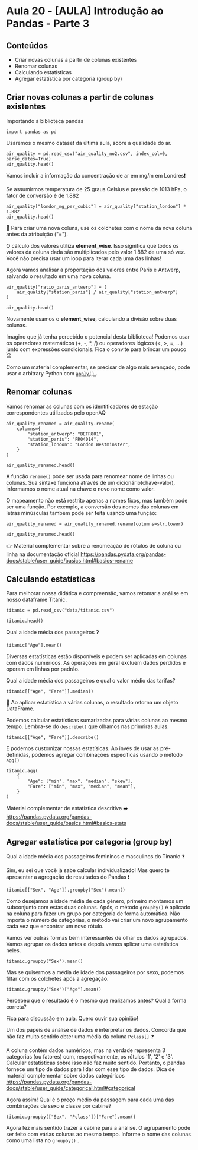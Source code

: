 # Aula 20 - \[AULA] Introdução ao Pandas - Parte 3

## Conteúdos

* Criar novas colunas a partir de colunas existentes
* Renomar colunas
* Calculando estatísticas
* Agregar estatística por categoria (group by)


## Criar novas colunas a partir de colunas existentes

Importando a biblioteca pandas

~~~
import pandas as pd
~~~

Usaremos o mesmo dataset da última aula, sobre a qualidade do ar.

~~~
air_quality = pd.read_csv("air_quality_no2.csv", index_col=0, parse_dates=True)
air_quality.head()
~~~

Vamos incluir a informação da concentração de ar em mg/m em Londres❗

Se assumirmos temperatura de 25 graus Celsius e pressão de 1013 hPa, o fator de conversão é de 1.882

~~~
air_quality["london_mg_per_cubic"] = air_quality["station_london"] * 1.882
air_quality.head()
~~~

:pushpin: Para criar uma nova coluna, use os colchetes com o nome da nova coluna antes da atribuição ("=").

O cálculo dos valores utiliza **element_wise**. Isso significa que todos os valores da coluna dada são multiplicados pelo valor 1.882 de uma só vez. Você não precisa usar um loop para iterar cada uma das linhas!

Agora vamos analisar a proportação dos valores entre Paris e Antwerp, salvando o resultado em uma nova coluna.

~~~
air_quality["ratio_paris_antwerp"] = (
    air_quality["station_paris"] / air_quality["station_antwerp"]
)

air_quality.head()
~~~

Novamente usamos o **element_wise**, calculando a divisão sobre duas colunas.

Imagino que já tenha percebido o potencial desta biblioteca! Podemos usar os operadores matemáticos (+, -, *, /) ou operadores lógicos (<, >, =, ...) junto com expressões condicionais. Fica o convite para brincar um pouco 😉

Como um material complementar, se precisar de algo mais avançado, pode usar o arbitrary Python com <a href="https://pandas.pydata.org/pandas-docs/stable/reference/api/pandas.DataFrame.apply.html#pandas.DataFrame.apply" target="_blank"><code>apply()</code> </a>.

## Renomar colunas

Vamos renomar as colunas com os identificadores de estação correspondentes utilizados pelo openAQ

~~~
air_quality_renamed = air_quality.rename(
    columns={
        "station_antwerp": "BETR801",
        "station_paris": "FR04014",
        "station_london": "London Westminster",
    }
)

air_quality_renamed.head()
~~~

A função <code>rename()</code> pode ser usada para renomear nome de linhas ou colunas. Sua sintaxe funciona através de um dicionário(chave-valor), informamos o nome atual na chave o novo nome como valor.

O mapeamento não está restrito apenas a nomes fixos, mas também pode ser uma função. Por exemplo, a conversão dos nomes das colunas em letras minúsculas também pode ser feita usando uma função:

~~~
air_quality_renamed = air_quality_renamed.rename(columns=str.lower)

air_quality_renamed.head()
~~~

:point_right: Material complementar sobre a renomeação de rótulos de coluna ou linha na documentação oficial https://pandas.pydata.org/pandas-docs/stable/user_guide/basics.html#basics-rename

## Calculando estatísticas

Para melhorar nossa didática e compreensão, vamos retomar a análise em nosso dataframe Titanic.


~~~
titanic = pd.read_csv("data/titanic.csv")

titanic.head()
~~~

Qual a idade média dos passageiros ❓

~~~
titanic["Age"].mean()
~~~

Diversas estatísticas estão disponíveis e podem ser aplicadas em colunas com dados numéricos. As operações em geral excluem dados perdidos e operam em linhas por padrão.

Qual a idade média dos passageiros e qual o valor médio das tarifas?

~~~
titanic[["Age", "Fare"]].median()
~~~

📌 Ao aplicar estatística a várias colunas, o resultado retorna um objeto DataFrame.

Podemos calcular estatísticas sumarizadas para várias colunas ao mesmo tempo. Lembra-se do <code>describe()</code> que olhamos nas primriras aulas.

~~~
titanic[["Age", "Fare"]].describe()
~~~

E podemos customizar nossas estatísicas. Ao invés de usar as pré-definidas, podemos agregar combinações específicas usando o método <code>agg()</code>

~~~
titanic.agg(
    {
        "Age": ["min", "max", "median", "skew"],
        "Fare": ["min", "max", "median", "mean"],
    }
)
~~~

Material complementar de estatística descritiva ➡️ https://pandas.pydata.org/pandas-docs/stable/user_guide/basics.html#basics-stats

## Agregar estatística por categoria (group by)

Qual a idade média dos passageiros femininos e masculinos do Tinanic ❓

Sim, eu sei que você já sabe calcular individualizado! Mas quero te apresentar a agregação de resultados do Pandas ❗

~~~
titanic[["Sex", "Age"]].groupby("Sex").mean()
~~~

Como desejamos a idade média de cada gênero, primeiro montamos um subconjunto com estas duas colunas. Após, o método <code>groupby()</code> é aplicado na coluna para fazer um grupo por categoria de forma automática. Não importa o número de categorias, o método vai criar um novo agrupamento cada vez que encontrar um novo rótulo. 


Vamos ver outras formas bem interessantes de olhar os dados agrupados. 
Vamos agrupar os dados antes e depois vamos aplicar uma estatística neles.

~~~
titanic.groupby("Sex").mean()
~~~

Mas se quisermos a média de idade dos passageiros por sexo, podemos filtar com os colchetes após a agregação.

~~~
titanic.groupby("Sex")["Age"].mean()
~~~

Percebeu que o resultado é o mesmo que realizamos antes? Qual a forma correta?

Fica para discussão em aula. Quero ouvir sua opinião!

Um dos pápeis de análise de dados é interpretar os dados. Concorda que não faz muito sentido obter uma média da coluna <code>Pclass[]</code> ❓

A coluna contém dados numéricos, mas na verdade representa 3 categorias (ou fatores) com, respectivamente, os rótulos '1', '2' e '3'. Calcular estatísticas sobre isso não faz muito sentido. Portanto, o pandas fornece um tipo de dados para lidar com esse tipo de dados. 
Dica de material complementar sobre dados categóricos https://pandas.pydata.org/pandas-docs/stable/user_guide/categorical.html#categorical

Agora assim! Qual é o preço médio da passagem para cada uma das combinações de sexo e classe por cabine?

~~~
titanic.groupby(["Sex", "Pclass"])["Fare"].mean()
~~~

Agora fez mais sentido trazer a cabine para a análise. O agrupamento pode ser feito com várias colunas ao mesmo tempo. Informe o nome das colunas como uma lista no <code>groupby()</code> .
